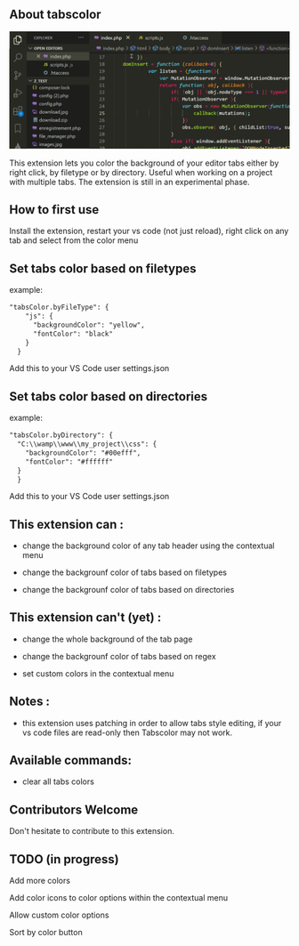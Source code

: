
## About tabscolor

![Title background](./docs/demo.gif)

This extension lets you color the background of your editor tabs either by right click, by filetype or by directory. Useful when working on a project with multiple tabs. 
The extension is still in an experimental phase.

## How to first use

Install the extension, restart your vs code (not just reload), right click on any tab and select from the color menu

## Set tabs color based on filetypes

example: 
```
"tabsColor.byFileType": {
    "js": {
      "backgroundColor": "yellow",
      "fontColor": "black"
    }
  }
```
Add this to your VS Code user settings.json
## Set tabs color based on directories

example:
```
"tabsColor.byDirectory": {
  "C:\\wamp\\www\\my_project\\css": {
    "backgroundColor": "#00efff",
    "fontColor": "#ffffff"
  }
  }
```
Add this to your VS Code user settings.json
## This extension can :

- change the background color of any tab header using the contextual menu

- change the backgrounf color of tabs based on filetypes

- change the backgrounf color of tabs based on directories

## This extension can't (yet) :

- change the whole background of the tab page

- change the backgrounf color of tabs based on regex

- set custom colors in the contextual menu

## Notes :

- this extension uses patching in order to allow tabs style editing, if your vs code files are read-only then Tabscolor may not work.

## Available commands:

- clear all tabs colors

## Contributors Welcome

Don't hesitate to contribute to this extension.

## TODO (in progress)

Add more colors

Add color icons to color options within the contextual menu

Allow custom color options

Sort by color button

